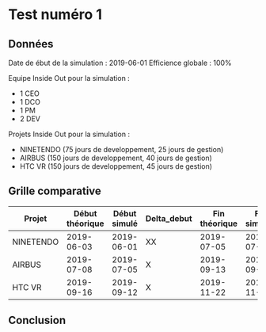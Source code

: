 # Test numéro 1

## Données

Date de ébut de la simulation : 2019-06-01
Efficience globale : 100%

Equipe Inside Out pour la simulation :
* 1 CEO
* 1 DCO
* 1 PM
* 2 DEV

Projets Inside Out pour la simulation :
* NINETENDO (75 jours de developpement, 25 jours de gestion)
* AIRBUS (150 jours de developpement, 40 jours de gestion)
* HTC VR (150 jours de developpement, 45 jours de gestion)

## Grille comparative

| Projet | Début théorique | Début simulé | Delta_debut | Fin théorique | Fin simulée | Delta_fin | Delta |
|---|---|---|---|---|---|---|---|
| NINETENDO | 2019-06-03 | 2019-06-01 | XX | 2019-07-05 | 2019-07-05 | 0 | XX |
| AIRBUS    | 2019-07-08 | 2019-07-05 | X | 2019-09-13 | 2019-09-12 | X | X |
| HTC VR    | 2019-09-16 | 2019-09-12 | X | 2019-11-22 | 2019-11-20 | X | X |


## Conclusion
